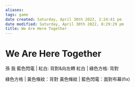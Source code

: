 ```yaml
---
aliases: 
tags: game
date created: Saturday, April 30th 2022, 2:24:41 pm
date modified: Saturday, April 30th 2022, 8:29:29 pm
title: We Are Here Together
---
```


# We Are Here Together

孫 我
藍色閃電 | 紅白: 背對&向左轉
紅白 | 綠色方格: 背對

綠色方格 | 黃色條紋：背對
黃色條紋 | 藍色閃電：面對布幕(fix)
